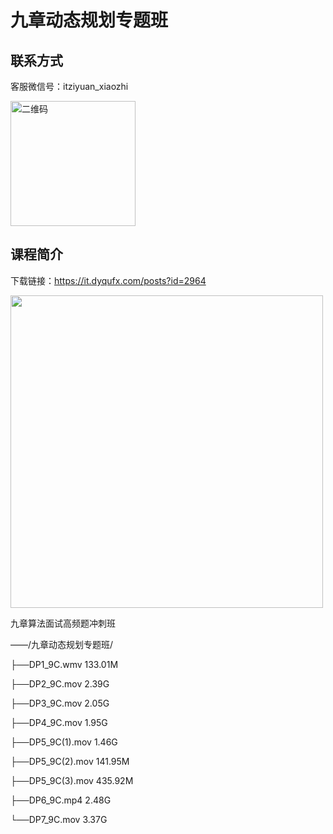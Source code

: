 # 九章动态规划专题班

## 联系方式

客服微信号：itziyuan_xiaozhi

<img src="https://ziyuanyun.oss-cn-guangzhou.aliyuncs.com/common/20240614073449/666b82192834a.jpg" width="200" height="200" alt="二维码">

## 课程简介

下载链接：https://it.dyqufx.com/posts?id=2964

<img src="https://ziyuanyun.oss-cn-guangzhou.aliyuncs.com/yun/20240515184455/66449227560bb.jpg" width="500" alt="">

  九章算法面试高频题冲刺班



 ——/九章动态规划专题班/

 ├──DP1_9C.wmv 133.01M

 ├──DP2_9C.mov 2.39G

 ├──DP3_9C.mov 2.05G

 ├──DP4_9C.mov 1.95G

 ├──DP5_9C(1).mov 1.46G

 ├──DP5_9C(2).mov 141.95M

 ├──DP5_9C(3).mov 435.92M

 ├──DP6_9C.mp4 2.48G

 └──DP7_9C.mov 3.37G

  